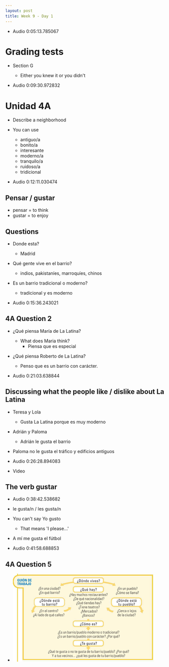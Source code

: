 ```yaml
---
layout: post
title: Week 9 - Day 1
---
```


+ Audio 0:05:13.785067

# Grading tests

+ Section G
  + Either you knew it or you didn't

+ Audio 0:09:30.972832

# Unidad 4A

+ Describe a neighborhood
+ You can use
  + antiguo/a
  + bonito/a
  + interesante
  + moderno/a
  + tranquilo/a
  + ruidoso/a
  + tridicional

+ Audio 0:12:11.030474

## Pensar / gustar

+ pensar = to think
+ gustar = to enjoy

## Questions

+ Donde esta?
  + Madrid
+ Qué gente vive en el barrio?
  + indios, pakistaníes, marroquíes, chinos
+ Es un barrio tradicional o moderno?
  + tradicional y es moderno

+ Audio 0:15:36.243021

## 4A Question 2

+ ¿Qué piensa María de La Latina?
  + What does Maria think?
    + Piensa que es especial
+ ¿Qué piensa Roberto de La Latina?
  + Penso que es un barrio con carácter.

+ Audio 0:21:03.638844

## Discussing what the people like / dislike about La Latina

+ Teresa y Lola
  + Gusta La Latina porque es muy moderno
+ Adrián y Paloma
  + Adrián le gusta el barrio
+ Paloma no le gusta el tráfico y edificios antiguos

+ Audio 0:26:28.894083
+ Video


## The verb gustar

+ Audio 0:38:42.538682
+ le gusta/n / les gusta/n
+ You can't say Yo gusto
  + That means 'I please...'
+ A mí me gusta el fútbol

+ Audio 0:41:58.688853

## 4A Question 5

+ ![](assets/2016-10-10-week-9-day-1-5ce09.png)
